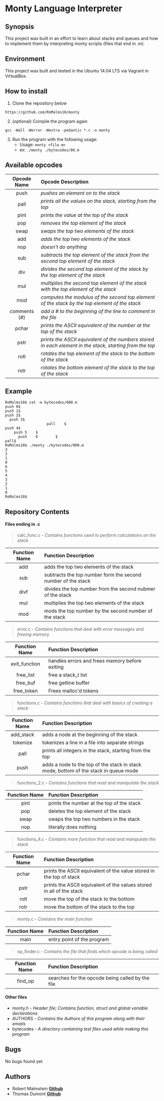 # Monty Language Interpreter

## Synopsis
This project was built in an effort to learn about stacks and queues and how to implement them by interpreting monty scripts (files that end in .m).

## Environment
This project was built and tested in the Ubuntu 14.04 LTS via Vagrant in VirtualBox.

## How to install
1. Clone the repository below

`https://github.com/RoMalms10/monty`

2. \(optional) Compile the program again

`gcc -Wall -Werror -Wextra -pedantic *.c -o monty`

3. Run the program with the following usage:
   - Usage: `monty <file.m>`
   - ex: `./monty ./bytecodes/00.m`

## Available opcodes

| Opcode Name   | Opcode Description |
| :-----------: | :------------------- |
| push          | *pushes an element on to the stack* |
| pall          | *prints all the values on the stack, starting from the top* |
| pint          | *prints the value at the top of the stack* |
| pop           | *removes the top element of the stack* |
| swap          | *swaps the top two elements of the stack* |
| add           | *adds the top two elements of the stack* |
| nop           | *doesn't do anything* |
| sub           | *subtracts the top element of the stack from the second top element of the stack* |
| div           | *divides the second top element of the stack by the top element of the stack* |
| mul           | *multiplies the second top element of the stack with the top element of the stack* |
| mod           | *computes the modulus of the second top element of the stack by the top element of the stack* |
| comments (#)  | *add a # to the beginning of the line to comment in the file* |
| pchar         | *prints the ASCII equivalent of the number at the top of the stack* |
| pstr          | *prints the ASCII equivalent of the numbers stored in each element in the stack, starting from the top* |
| rotl          | *rotates the top element of the stack to the bottom of the stack* |
| rotr          | *rotates the bottom element of the stack to the top of the stack* |


## Example
```
RoMalms10$ cat -e bytecodes/000.m
push 0$
push 1$
push 2$
  push 3$
                   pall    $
push 4$
    push 5    $
      push    6        $
pall$
RoMalms10$ ./monty ./bytecodes/000.m
3
2
1
0
6
5
4
3
2
1
0
RoMalms10$
```

## Repository Contents
#### Files ending in .c

> calc\_func.c - *Contains functions used to perform calculations on the stack*

| Function Name | Function Description |
| :-----------: | :------------------- |
| add           | adds the top two elements of the stack |
| sub           | subtracts the top number form the second number of the stack |
| divf          | divides the top number from the second nubmer of the stack |
| mul           | multiplies the top two elements of the stack |
| mod           | mods the top number by the second number of the stack |

> error.c - *Contains functions that deal with error messages and freeing memory*

| Function Name | Function Description |
| :-----------: | :------------------- |
| exit_function | handles errors and frees memory before exiting |
| free_list     | free a stack_t list |
| free_buf      | free getline buffer |
| free_token    | Frees malloc'd tokens |

> functions.c - *Contains functions that deal with basics of creating a stack*

| Function Name | Function Description |
| :-----------: | :------------------- |
| add_stack     | adds a node at the beginning of the stack |
| tokenize      | tokenizes a line in a file into separate strings |
| pall          | prints all integers in the stack, starting from the top |
| push          | adds a node to the top of the stack in stack mode, bottom of the stack in queue mode |

> functions_2.c - *Contains functions that read and manipulate the stack*

| Function Name | Function Description |
| :-----------: | :------------------- |
| pint          | prints the number at the top of the stack |
| pop           | deletes the top element of the stack |
| swap          | swaps the top two numbers in the stack |
| nop           | literally does nothing |

> functions_4.c - *Contains more function that read and manipulate the stack*

| Function Name | Function Description |
| :-----------: | :------------------- |
| pchar         | prints the ASCII equivalent of the value stored in the top of stack |
| pstr          | prints the ASCII equivalent of the values stored in all of the stack |
| rotl          | move the top of the stack to the bottom |
| rotr          | move the bottom of the stack to the top |

> monty.c - *Contains the main function*

| Function Name | Function Description |
| :-----------: | :------------------- |
| main          | entry point of the program |

> op_finder.c - *Contains the file that finds which opcode is being called*

| Function Name | Function Description |
| :-----------: | :------------------- |
| find_op       | searches for the opcode being called by the file |

#### Other files

- monty.h - *Header file; Contains function, struct and global variable declarations*
- AUTHORS - *Contains the Authors of this program along with their emails*
- bytecodes - *A directory containing test files used while making this program*

## Bugs
No bugs found yet
   
## Authors
* Robert Malmstein [**Github**](https://github.com/RoMalms10)
* Thomas Dumont [**Github**](https://github.com/vilyanare)
